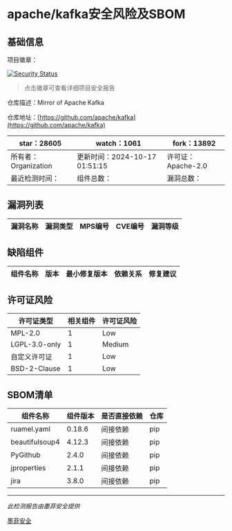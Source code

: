 # apache/kafka安全风险及SBOM

## 基础信息

项目徽章：

[![Security Status](https://www.murphysec.com/platform3/v31/badge/1846614047356387328.svg)](https://www.murphysec.com/console/report/1695134788212912128/1846614047356387328)

> 点击徽章可查看详细项目安全报告

仓库描述：Mirror of Apache Kafka

仓库地址：[https://github.com/apache/kafka](https://github.com/apache/kafka)

| star：28605 | watch：1061 | fork：13892 |
| ----------- | -------------- | ------------ |
| 所有者：Organization | 更新时间：2024-10-17 01:51:15 | 许可证：Apache-2.0 |
| 最近检测时间： | 组件总数： | 漏洞总数： |




## 漏洞列表

| 漏洞名称 | 漏洞类型 | MPS编号 | CVE编号 | 漏洞等级 |
| ------- | ------ | ------- | ------ | ----- |





## 缺陷组件

| 组件名称 | 版本 | 最小修复版本 | 依赖关系 | 修复建议 |
| -------- | ---- | ------------ | -------- | -------- |





## 许可证风险

| 许可证类型 | 相关组件 | 许可证风险 |
| ---------- | -------- | ---------- |
|MPL-2.0|1|Low|
|LGPL-3.0-only|1|Medium|
|自定义许可证|1|Low|
|BSD-2-Clause|1|Low|




## SBOM清单

| 组件名称 | 组件版本 | 是否直接依赖 | 仓库 |
| -------- | -------- | ------------ | ---- |
|ruamel.yaml|0.18.6|间接依赖|pip|
|beautifulsoup4|4.12.3|间接依赖|pip|
|PyGithub|2.4.0|间接依赖|pip|
|jproperties|2.1.1|间接依赖|pip|
|jira|3.8.0|间接依赖|pip|


------

*此检测报告由墨菲安全提供*

[墨菲安全](www.murphysec.com)